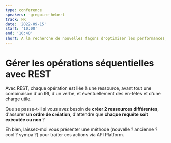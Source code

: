 ```yaml
---
type: conference
speakers: -gregoire-hebert
track: FR
date: '2022-09-15'
start: '10:00'
end: '10:40'
short: A la recherche de nouvelles façons d'optimiser les performances, et de gérer des actions multiples (parfois séquentielles) ? Découvrons comment le passé et le futur peuvent se combiner dans une API REST.
---
```


# Gérer les opérations séquentielles avec REST

Avec REST, chaque opération est liée à une ressource, avant tout une combinaison d'un IRI, d'un verbe, et éventuellement des en-têtes et d'une charge utile.

Que se passe-t-il si vous avez besoin de **créer 2 ressources différentes**, d'assurer **un ordre de création**, d'attendre que **chaque requête soit exécutée ou non** ?

Eh bien, laissez-moi vous présenter une méthode (nouvelle ? ancienne ? cool ? sympa ?) pour traiter ces actions via API Platform.



